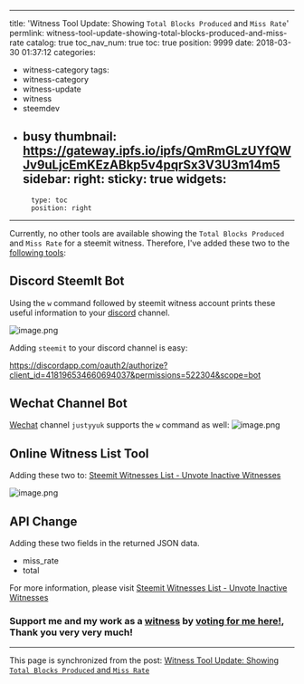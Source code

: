 
---
title: 'Witness Tool Update: Showing `Total Blocks Produced` and `Miss Rate`'
permlink: witness-tool-update-showing-total-blocks-produced-and-miss-rate
catalog: true
toc_nav_num: true
toc: true
position: 9999
date: 2018-03-30 01:37:12
categories:
- witness-category
tags:
- witness-category
- witness-update
- witness
- steemdev
- busy
thumbnail: https://gateway.ipfs.io/ipfs/QmRmGLzUYfQWJv9uLjcEmKEzABkp5v4pqrSx3V3U3m14m5
sidebar:
    right:
        sticky: true
widgets:
    -
        type: toc
        position: right
---


Currently, no other tools are available showing the `Total Blocks Produced` and `Miss Rate` for a steemit witness. Therefore, I've added these two to the [following tools](https://helloacm.com/witness-tool-update-showing-total-blocks-produced-and-miss-rate/):

## Discord SteemIt Bot
Using the `w` command followed by steemit witness account prints these useful information to your [discord](https://helloacm.com/the-discord-witness-command-and-api/) channel.

![image.png](https://gateway.ipfs.io/ipfs/QmRmGLzUYfQWJv9uLjcEmKEzABkp5v4pqrSx3V3U3m14m5)

Adding `steemit` to your discord channel is easy:

https://discordapp.com/oauth2/authorize?client_id=418196534660694037&permissions=522304&scope=bot

## Wechat Channel Bot
[Wechat](https://helloacm.com/r-tutorial-how-rich-is-steemit-wechat-group/) channel `justyyuk` supports the `w` command as well:
![image.png](https://gateway.ipfs.io/ipfs/QmXoPwcAemn2M7ozcZQ9jVkFC4XRRP4oeYcQhUxJf8NawM)

## Online Witness List Tool
Adding these two to: [Steemit Witnesses List - Unvote Inactive Witnesses](https://helloacm.com/tools/steemit/witness/)

![image.png](https://gateway.ipfs.io/ipfs/QmZ9H19kx9qTkufQf4fiXhP3p7iUhqRbBGdzKAuLTtqcR4)

## API Change
Adding these two fields in the returned JSON data.
- miss_rate
- total

For more information, please visit [Steemit Witnesses List - Unvote Inactive Witnesses](https://helloacm.com/tools/steemit/witness/)

### Support me and my work as a [witness](https://steemit.com/witness-category/@justyy/justyy-just-another-witness) by [voting for me here!](https://steemconnect.com/sign/account_witness_vote?approve=1&witness=justyy), Thank you very very much!

- - -

This page is synchronized from the post: [Witness Tool Update: Showing `Total Blocks Produced` and `Miss Rate`](https://steemit.com/@justyy/witness-tool-update-showing-total-blocks-produced-and-miss-rate)
